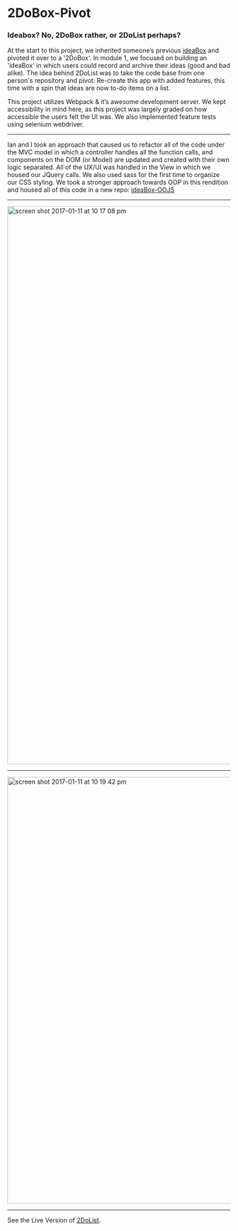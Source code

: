 # 2DoBox-Pivot

### Ideabox? No, 2DoBox rather, or 2DoList perhaps?

At the start to this project, we inherited someone’s previous [ideaBox](https://github.com/kswhyte/idea-box) and pivoted it over to a '2DoBox'. In module 1, we focused on building an 'ideaBox' in which users could record and archive their ideas (good and bad alike). The idea behind 2DoList was to take the code base from one person's repository and pivot: Re-create this app with added features, this time with a spin that ideas are now to-do items on a list. 

This project utilizes Webpack & it’s awesome development server. We kept accessibility in mind here, as this project was largely graded on how accessible the users felt the UI was. We also implemented feature tests using selenium webdriver.

---

Ian and I took an approach that caused us to refactor all of the code under the MVC model in which a controller handles all the function calls, and components on the DOM (or Model) are updated and created with their own logic separated. All of the UX/UI was handled in the View in which we housed our JQuery calls. We also used sass for the first time to organize our CSS styling. We took a stronger approach towards OOP in this rendition and housed all of this code in a new repo: [ideaBox-OOJS](https://github.com/kswhyte/idea-box-oojs)

---

<img width="1261" alt="screen shot 2017-01-11 at 10 17 08 pm" src="https://cloud.githubusercontent.com/assets/13802107/21877962/200bf7b6-d84c-11e6-97c8-b0ac59158f11.png">

---

<img width="964" alt="screen shot 2017-01-11 at 10 19 42 pm" src="https://cloud.githubusercontent.com/assets/13802107/21877964/243f5bd4-d84c-11e6-8608-49fc5adaa2be.png">

---

See the Live Version of [2DoList](https://kswhyte.github.io/2DoBox-Pivot/).
